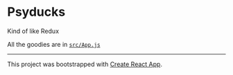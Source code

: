 # Psyducks

Kind of like Redux

All the goodies are in [`src/App.js`](src/App.js)

---

This project was bootstrapped with [Create React App](https://github.com/facebookincubator/create-react-app).
